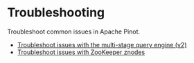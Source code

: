 # Troubleshooting

Troubleshoot common issues in Apache Pinot.

* [Troubleshoot issues with the multi-stage query engine (v2)](troubleshoot-multi-stage-query-engine.md)
* [Troubleshoot issues with ZooKeeper znodes](troubleshoot-zookeeper.md)
